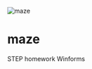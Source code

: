 ![maze](https://user-images.githubusercontent.com/53310896/114656935-a2f8c680-9cf7-11eb-86ef-b28d5a237793.jpg)
# maze
STEP homework Winforms
